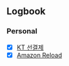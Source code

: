 

## Logbook
### Personal
- [x] [KT 선결제](things:///show?id=HPEosUHR3QkZCSNsHAWaHA)
- [x] [Amazon Reload](things:///show?id=93p8FUZEFoiBwD1BsaRRZ7)